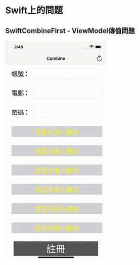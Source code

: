 # Swift上的問題

## SwiftCombineFirst - ViewModel傳值問題
![SwiftCombineFirst - ViewModel傳值問題](./_GIF_/SwiftCombineFirst.gif)

